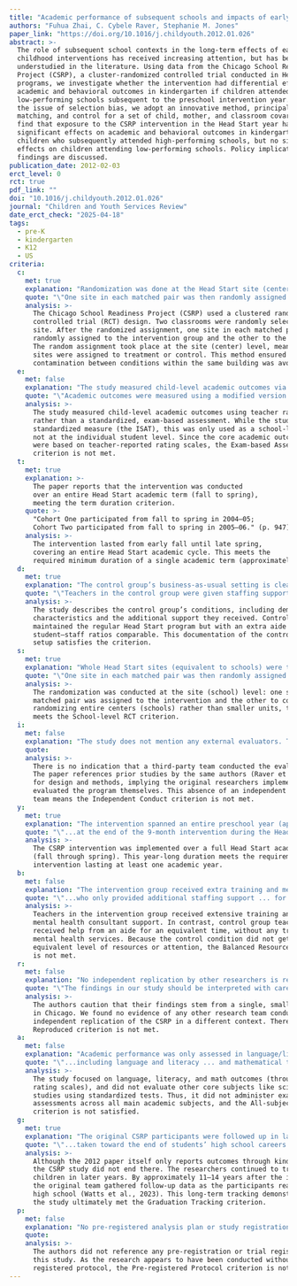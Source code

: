 ```yaml
---
title: "Academic performance of subsequent schools and impacts of early interventions: Evidence from a randomized controlled trial in Head Start settings"
authors: "Fuhua Zhai, C. Cybele Raver, Stephanie M. Jones"
paper_link: "https://doi.org/10.1016/j.childyouth.2012.01.026"
abstract: >-
  The role of subsequent school contexts in the long-term effects of early 
  childhood interventions has received increasing attention, but has been 
  understudied in the literature. Using data from the Chicago School Readiness 
  Project (CSRP), a cluster-randomized controlled trial conducted in Head Start 
  programs, we investigate whether the intervention had differential effects on 
  academic and behavioral outcomes in kindergarten if children attended high- or 
  low-performing schools subsequent to the preschool intervention year. To address 
  the issue of selection bias, we adopt an innovative method, principal score 
  matching, and control for a set of child, mother, and classroom covariates. We 
  find that exposure to the CSRP intervention in the Head Start year had 
  significant effects on academic and behavioral outcomes in kindergarten for 
  children who subsequently attended high-performing schools, but no significant 
  effects on children attending low-performing schools. Policy implications of the 
  findings are discussed.
publication_date: 2012-02-03
erct_level: 0
rct: true
pdf_link: ""
doi: "10.1016/j.childyouth.2012.01.026"
journal: "Children and Youth Services Review"
date_erct_check: "2025-04-18"
tags:
  - pre-K
  - kindergarten
  - K12
  - US
criteria:
  c:
    met: true
    explanation: "Randomization was done at the Head Start site (center) level, which satisfies or exceeds class-level randomization."
    quote: "\"One site in each matched pair was then randomly assigned to the intervention group and the other to the control group.\" (p. 947)"
    analysis: >-
      The Chicago School Readiness Project (CSRP) used a clustered randomized 
      controlled trial (RCT) design. Two classrooms were randomly selected from each 
      site. After the randomized assignment, one site in each matched pair was then 
      randomly assigned to the intervention group and the other to the control group. 
      The random assignment took place at the site (center) level, meaning entire 
      sites were assigned to treatment or control. This method ensured that 
      contamination between conditions within the same building was avoided.
  e:
    met: false
    explanation: "The study measured child-level academic outcomes via teacher ratings, not a standardized, exam-based assessment of each child."
    quote: "\"Academic outcomes were measured using a modified version of the Academic Rating Scale (ARS; Rock, Pollack, & Hausken, 2002).\" (p. 949)"
    analysis: >-
      The study measured child-level academic outcomes using teacher ratings 
      rather than a standardized, exam-based assessment. While the study referenced a 
      standardized measure (the ISAT), this was only used as a school-level aggregate, 
      not at the individual student level. Since the core academic outcome measures 
      were based on teacher-reported rating scales, the Exam-based Assessment 
      criterion is not met.
  t:
    met: true
    explanation: >-
      The paper reports that the intervention was conducted
      over an entire Head Start academic term (fall to spring), 
      meeting the term duration criterion.
    quote: >-
      "Cohort One participated from fall to spring in 2004–05; 
      Cohort Two participated from fall to spring in 2005–06." (p. 947)
    analysis: >-
      The intervention lasted from early fall until late spring, 
      covering an entire Head Start academic cycle. This meets the 
      required minimum duration of a single academic term (approximately 3–4 months).
  d:
    met: true
    explanation: "The control group’s business-as-usual setting is clearly described, including their staffing support and how it differed from the intervention."
    quote: "\"Teachers in the control group were given staffing support by a teacher’s aide...\" (p. 947)"
    analysis: >-
      The study describes the control group’s conditions, including demographic 
      characteristics and the additional support they received. Control classrooms 
      maintained the regular Head Start program but with an extra aide to keep 
      student–staff ratios comparable. This documentation of the control group 
      setup satisfies the criterion.
  s:
    met: true
    explanation: "Whole Head Start sites (equivalent to schools) were the unit of randomization, fulfilling the school-level RCT requirement."
    quote: "\"One site in each matched pair was then randomly assigned to the intervention group and the other to the control group.\" (p. 947)"
    analysis: >-
      The randomization was conducted at the site (school) level: one site in each 
      matched pair was assigned to the intervention and the other to control. By 
      randomizing entire centers (schools) rather than smaller units, the study 
      meets the School-level RCT criterion.
  i:
    met: false
    explanation: "The study does not mention any external evaluators. The intervention appears to have been evaluated by its own designers, lacking independent oversight."
    quote: 
    analysis: >-
      There is no indication that a third-party team conducted the evaluation. 
      The paper references prior studies by the same authors (Raver et al., 2009, 2011) 
      for design and methods, implying the original researchers implemented and 
      evaluated the program themselves. This absence of an independent evaluation 
      team means the Independent Conduct criterion is not met.
  y:
    met: true
    explanation: "The intervention spanned an entire preschool year (approximately 9 months), satisfying the one-year duration criterion."
    quote: "\"...at the end of the 9-month intervention during the Head Start year...\" (p. 952)"
    analysis: >-
      The CSRP intervention was implemented over a full Head Start academic year 
      (fall through spring). This year-long duration meets the requirement for an 
      intervention lasting at least one academic year.
  b:
    met: false
    explanation: "The intervention group received extra training and mental health consultation services, whereas the control group did not receive comparable resources or attention."
    quote: "\"...who only provided additional staffing support ... for the same amount of time per week as the MHCs in the intervention group.\" (p. 947)"
    analysis: >-
      Teachers in the intervention group received extensive training and on-site 
      mental health consultant support. In contrast, control group teachers only 
      received help from an aide for an equivalent time, without any training or 
      mental health services. Because the control condition did not get an 
      equivalent level of resources or attention, the Balanced Resources criterion 
      is not met.
  r:
    met: false
    explanation: "No independent replication by other researchers is reported; this was a single-site study carried out by one team."
    quote: "\"The findings in our study should be interpreted with care. The CSRP intervention was conducted among a small sample of children ... in Chicago.\" (p. 953)"
    analysis: >-
      The authors caution that their findings stem from a single, small cluster-RCT 
      in Chicago. We found no evidence of any other research team conducting an 
      independent replication of the CSRP in a different context. Therefore, the 
      Reproduced criterion is not met.
  a:
    met: false
    explanation: "Academic performance was only assessed in language/literacy and math (via teacher-rated scales), rather than covering all core subjects with standardized exams."
    quote: "\"...including language and literacy ... and mathematical thinking...\" (p. 949)"
    analysis: >-
      The study focused on language, literacy, and math outcomes (through teacher 
      rating scales), and did not evaluate other core subjects like science or social 
      studies using standardized tests. Thus, it did not administer exam-based 
      assessments across all main academic subjects, and the All-subject Exams 
      criterion is not satisfied.
  g:
    met: true
    explanation: "The original CSRP participants were followed up in later years. A subsequent study by the same research team collected data on these students’ outcomes in high school, fulfilling the graduation tracking criterion."
    quote: "\"...taken toward the end of students’ high school careers.\" (2023 follow-up)"
    analysis: >-
      Although the 2012 paper itself only reports outcomes through kindergarten, 
      the CSRP study did not end there. The researchers continued to track the 
      children in later years. By approximately 11–14 years after the intervention, 
      the original team gathered follow-up data as the participants reached late 
      high school (Watts et al., 2023). This long-term tracking demonstrates that 
      the study ultimately met the Graduation Tracking criterion.
  p:
    met: false
    explanation: "No pre-registered analysis plan or study registration is mentioned. There is no evidence that the trial was registered before data collection."
    quote: 
    analysis: >-
      The authors did not reference any pre-registration or trial registry entry for 
      this study. As the research appears to have been conducted without a publicly 
      registered protocol, the Pre-registered Protocol criterion is not met.
---
```

